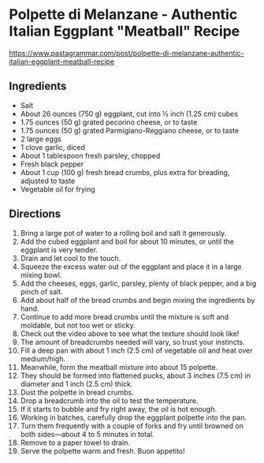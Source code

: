 # Polpette di Melanzane - Authentic Italian Eggplant "Meatball" Recipe

https://www.pastagrammar.com/post/polpette-di-melanzane-authentic-italian-eggplant-meatball-recipe

## Ingredients

* Salt
* About 26 ounces (750 g) eggplant, cut into ½ inch (1.25 cm) cubes
* 1.75 ounces (50 g) grated pecorino cheese, or to taste
* 1.75 ounces (50 g) grated Parmigiano-Reggiano cheese, or to taste
* 2 large eggs
* 1 clove garlic, diced
* About 1 tablespoon fresh parsley, chopped
* Fresh black pepper
* About 1 cup (100 g) fresh bread crumbs, plus extra for breading, adjusted to taste
* Vegetable oil for frying

## Directions

1. Bring a large pot of water to a rolling boil and salt it generously.
2. Add the cubed eggplant and boil for about 10 minutes, or until the eggplant is very tender.
3. Drain and let cool to the touch.
4. Squeeze the excess water out of the eggplant and place it in a large mixing bowl.
5. Add the cheeses, eggs, garlic, parsley, plenty of black pepper, and a big pinch of salt.
6. Add about half of the bread crumbs and begin mixing the ingredients by hand.
7. Continue to add more bread crumbs until the mixture is soft and moldable, but not too wet or sticky.
8. Check out the video above to see what the texture should look like!
9. The amount of breadcrumbs needed will vary, so trust your instincts.
10. Fill a deep pan with about 1 inch (2.5 cm) of vegetable oil and heat over medium/high.
11. Meanwhile, form the meatball mixture into about 15 polpette.
12. They should be formed into flattened pucks, about 3 inches (7.5 cm) in diameter and 1 inch (2.5 cm) thick.
13. Dust the polpette in bread crumbs.
14. Drop a breadcrumb into the oil to test the temperature.
15. If it starts to bubble and fry right away, the oil is hot enough.
16. Working in batches, carefully drop the eggplant polpette into the pan.
17. Turn them frequently with a couple of forks and fry until browned on both sides—about 4 to 5 minutes in total.
18. Remove to a paper towel to drain.
19. Serve the polpette warm and fresh. Buon appetito!